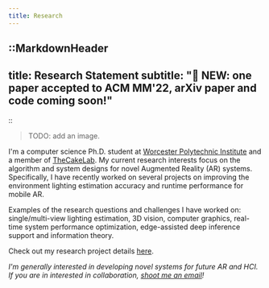 ```yaml
---
title: Research
---
```


::MarkdownHeader
---
title: Research Statement
subtitle: "📢 NEW: one paper accepted to ACM MM'22, arXiv paper and code coming soon!"
---
::

> TODO: add an image.

I'm a computer science Ph.D. student at [Worcester Polytechnic Institute](https://wpi.edu) and a member of [TheCakeLab](https://cake.wpi.edu).
My current research interests focus on the algorithm and system designs for novel Augmented Reality (AR) systems.
Specifically, I have recently worked on several projects on improving the environment lighting estimation accuracy and runtime performance for mobile AR.

Examples of the research questions and challenges I have worked on: single/multi-view lighting estimation, 3D vision, computer graphics, real-time system performance optimization, edge-assisted deep inference support and information theory.

Check out my research project details [here](/project/).

*I'm generally interested in developing novel systems for future AR and HCI. If you are in interested in collaboration, [shoot me an email](mailto:yiqinzhao@outlook.com)!*

